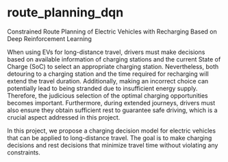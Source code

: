 # route_planning_dqn
Constrained Route Planning of Electric Vehicles  with Recharging Based on Deep Reinforcement Learning

When using EVs for long-distance travel, drivers must make decisions based on available information of charging stations and the current State of Charge (SoC) to select an appropriate charging station. 
Nevertheless, both detouring to a charging station and the time required for recharging will extend the travel duration. Additionally, making an incorrect choice can potentially lead to being stranded due to insufficient energy supply. 
Therefore, the judicious selection of the optimal charging opportunities becomes important. 
Furthermore, during extended journeys, drivers must also ensure they obtain sufficient rest to guarantee safe driving, which is a crucial aspect addressed in this project.

In this project, we propose a charging decision model for electric vehicles that can be applied to long-distance travel. 
The goal is to make charging decisions and rest decisions that minimize travel time without violating any constraints.
